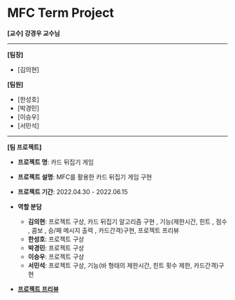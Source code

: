 # MFC Term Project

**[교수] 강경우 교수님**

---

**[팀장]**

- [김의현]

**[팀원]**

- [한성호]
- [박경민]
- [이승우]
- [서민석]
---

**[팀 프로젝트]**

- **프로젝트 명**: 카드 뒤집기 게임
- **프로젝트 설명**: MFC를 활용한 카드 뒤집기 게임 구현

- **프로젝트 기간**: 2022.04.30 - 2022.06.15
- **역할 분담**
  - **김의현**: 프로젝트 구상, 카드 뒤집기 알고리즘 구현 , 기능(제한시간, 힌트 , 점수 , 콤보 , 승/패 메시지 출력 , 카드간격)구현, 프로젝트 프리뷰
  - **한성호**: 프로젝트 구상
  - **박경민**: 프로젝트 구상
  - **이승우**: 프로젝트 구상
  - **서민석**: 프로젝트 구상, 기능(바 형태의 제한시간, 힌트 횟수 제한, 카드간격)구현
   
- **[프로젝트 프리뷰](./preview.md)**
